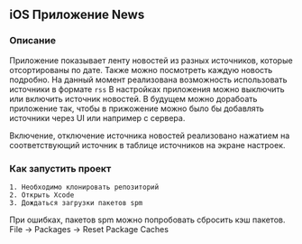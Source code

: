##  iOS Приложение News
###  Описание
Приложение показывает ленту новостей из разных источников, которые отсортированы по дате. Также можно посмотреть каждую новость подробно.
На данный момент реализована возможность использовать источники в формате `rss`
В настройках приложения можно выключить или включить источник новостей. В будущем можно дорабоать приложение так, чтобы в прижожение можно было бы добавлять источники через UI или например с сервера.

Включение, отключение источника новостей реализовано нажатием на соответствующий источник в таблице источников на экране настроек.

###  Как запустить проект
    1. Необходимо клонировать репозиторий
    2. Открыть Xcode
    3. Дождаться загрузки пакетов spm
При ошибках, пакетов spm можно попробовать сбросить кэш пакетов. File -> Packages -> Reset Package Caches